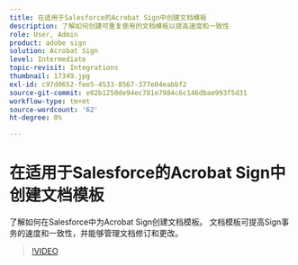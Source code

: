 ```yaml
---
title: 在适用于Salesforce的Acrobat Sign中创建文档模板
description: 了解如何创建可重复使用的文档模板以提高速度和一致性
role: User, Admin
product: adobe sign
solution: Acrobat Sign
level: Intermediate
topic-revisit: Integrations
thumbnail: 17349.jpg
exl-id: c97d0652-fee5-4533-8567-377e04eabbf2
source-git-commit: e02b1250de94ec781e7984c6c146dbae993f5d31
workflow-type: tm+mt
source-wordcount: '62'
ht-degree: 0%

---
```


# 在适用于Salesforce的Acrobat Sign中创建文档模板

了解如何在Salesforce中为Acrobat Sign创建文档模板。 文档模板可提高Sign事务的速度和一致性，并能够管理文档修订和更改。

>[!VIDEO](https://video.tv.adobe.com/v/17349?hidetitle=true)
